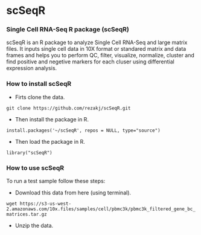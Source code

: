 # scSeqR

### Single Cell RNA-Seq R package (scSeqR)

scSeqR is an R package to analyze Single Cell RNA-Seq and large matrix files. It inputs single cell data in 10X format or standared matrix and data frames and helps you to perform QC, filter, visualize, normalize, cluster and find positive and negetive markers for each cluser using differential expression analysis. 

### How to install scSeqR

- Firts clone the data.

`git clone https://github.com/rezakj/scSeqR.git`

- Then install the package in R.

`install.packages('~/scSeqR', repos = NULL, type="source")`

- Then load the package in R.

`library("scSeqR")`


### How to use scSeqR

To run a test sample follow these steps:

- Download this data from here (using terminal).

`wget https://s3-us-west-2.amazonaws.com/10x.files/samples/cell/pbmc3k/pbmc3k_filtered_gene_bc_matrices.tar.gz`

- Unzip the data.
